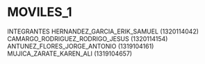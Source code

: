 # MOVILES_1
INTEGRANTES
HERNANDEZ_GARCIA_ERIK_SAMUEL (1320114042)
CAMARGO_RODRIGUEZ_RODRIGO_JESUS (1320114154)
ANTUNEZ_FLORES_JORGE_ANTONIO (1319104161)
MUJICA_ZARATE_KAREN_ALI (1319104657)
